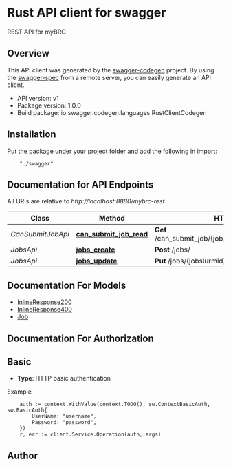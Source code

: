 # Rust API client for swagger

REST API for myBRC

## Overview
This API client was generated by the [swagger-codegen](https://github.com/swagger-api/swagger-codegen) project.  By using the [swagger-spec](https://github.com/swagger-api/swagger-spec) from a remote server, you can easily generate an API client.

- API version: v1
- Package version: 1.0.0
- Build package: io.swagger.codegen.languages.RustClientCodegen

## Installation
Put the package under your project folder and add the following in import:
```
    "./swagger"
```

## Documentation for API Endpoints

All URIs are relative to *http://localhost:8880/mybrc-rest*

Class | Method | HTTP request | Description
------------ | ------------- | ------------- | -------------
*CanSubmitJobApi* | [**can_submit_job_read**](docs/CanSubmitJobApi.md#can_submit_job_read) | **Get** /can_submit_job/{job_cost}/{user_id}/{account_id}/ | 
*JobsApi* | [**jobs_create**](docs/JobsApi.md#jobs_create) | **Post** /jobs/ | 
*JobsApi* | [**jobs_update**](docs/JobsApi.md#jobs_update) | **Put** /jobs/{jobslurmid}/ | 


## Documentation For Models

 - [InlineResponse200](docs/InlineResponse200.md)
 - [InlineResponse400](docs/InlineResponse400.md)
 - [Job](docs/Job.md)


## Documentation For Authorization

## Basic
- **Type**: HTTP basic authentication

Example
```
	auth := context.WithValue(context.TODO(), sw.ContextBasicAuth, sw.BasicAuth{
		UserName: "username",
		Password: "password",
	})
    r, err := client.Service.Operation(auth, args)
```

## Author




